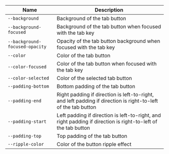 
| Name | Description |
| --- | --- |
| `--background` | Background of the tab button |
| `--background-focused` | Background of the tab button when focused with the tab key |
| `--background-focused-opacity` | Opacity of the tab button background when focused with the tab key |
| `--color` | Color of the tab button |
| `--color-focused` | Color of the tab button when focused with the tab key |
| `--color-selected` | Color of the selected tab button |
| `--padding-bottom` | Bottom padding of the tab button |
| `--padding-end` | Right padding if direction is left-to-right, and left padding if direction is right-to-left of the tab button |
| `--padding-start` | Left padding if direction is left-to-right, and right padding if direction is right-to-left of the tab button |
| `--padding-top` | Top padding of the tab button |
| `--ripple-color` | Color of the button ripple effect |

